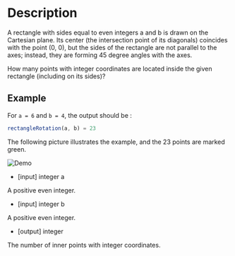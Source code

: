 # Description

A rectangle with sides equal to even integers a and b is drawn on the Cartesian plane. Its center (the intersection point of its diagonals) coincides with the point (0, 0), but the sides of the rectangle are not parallel to the axes; instead, they are forming 45 degree angles with the axes.

How many points with integer coordinates are located inside the given rectangle (including on its sides)?

## Example

For `a = 6` and `b = 4`, the output should be :

```javascript
rectangleRotation(a, b) = 23
```

The following picture illustrates the example, and the 23 points are marked green.

![Demo](https://codefightsuserpics.s3.amazonaws.com/tasks/rectangleRotation/img/rectangle.png)

- [input] integer a

A positive even integer.

- [input] integer b

A positive even integer.

- [output] integer

The number of inner points with integer coordinates.
